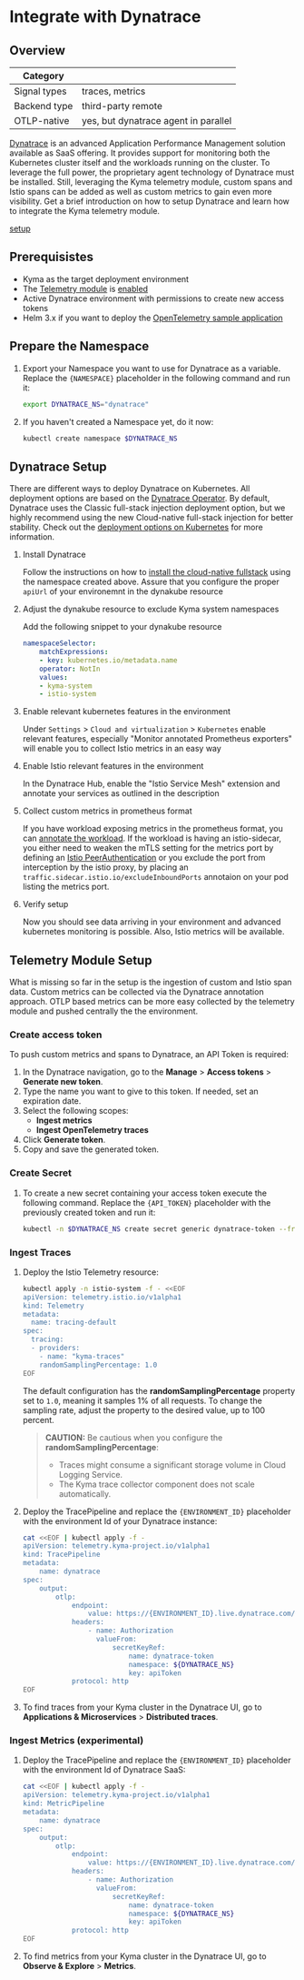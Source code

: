 # Integrate with Dynatrace

## Overview
| Category| |
| - | - |
| Signal types | traces, metrics |
| Backend type | third-party remote |
| OTLP-native | yes, but dynatrace agent in parallel |

[Dynatrace](https://www.dynatrace.com) is an advanced Application Performance Management solution available as SaaS offering. It provides support for monitoring both the Kubernetes cluster itself and the workloads running on the cluster. To leverage the full power, the proprietary agent technology of Dynatrace must be installed. Still, leveraging the Kyma telemetry module, custom spans and Istio spans can be added as well as custom metrics to gain even more visibility. Get a brief introduction on how to setup Dynatrace and learn how to integrate the Kyma telemetry module.

[setup](./assets/integration.drawio.svg)

## Prerequisistes

- Kyma as the target deployment environment
- The [Telemetry module](https://kyma-project.io/#/telemetry-manager/user/README) is [enabled](https://kyma-project.io/#/02-get-started/08-install-uninstall-upgrade-kyma-module?id=install-uninstall-and-upgrade-kyma-with-a-module)
- Active Dynatrace environment with permissions to create new access tokens
- Helm 3.x if you want to deploy the [OpenTelemetry sample application](../opentelemetry-demo/README.md)

## Prepare the Namespace

1. Export your Namespace you want to use for Dynatrace as a variable. Replace the `{NAMESPACE}` placeholder in the following command and run it:

    ```bash
    export DYNATRACE_NS="dynatrace"
    ```

1. If you haven't created a Namespace yet, do it now:

    ```bash
    kubectl create namespace $DYNATRACE_NS
    ```

## Dynatrace Setup

There are different ways to deploy Dynatrace on Kubernetes. All deployment options are based on the [Dynatrace Operator](https://github.com/Dynatrace/dynatrace-operator). By default, Dynatrace uses the Classic full-stack injection deployment option, but we highly recommend using the new Cloud-native full-stack injection for better stability. Check out the [deployment options on Kubernetes](https://www.dynatrace.com/support/help/setup-and-configuration/setup-on-container-platforms/kubernetes/get-started-with-kubernetes-monitoring/deployment-options-k8s) for more information.

1. Install Dynatrace

    Follow the instructions on how to [install the cloud-native fullstack](https://docs.dynatrace.com/docs/setup-and-configuration/setup-on-k8s/installation/cloud-native-fullstack) using the namespace created above. Assure that you configure the proper `apiUrl` of your environemnt in the dynakube resource 


1. Adjust the dynakube resource to exclude Kyma system namespaces

    Add the following snippet to your dynakube resource
    ```yaml
    namespaceSelector:
        matchExpressions:
        - key: kubernetes.io/metadata.name
        operator: NotIn
        values:
        - kyma-system
        - istio-system
    ```

1. Enable relevant kubernetes features in the environment

   Under `Settings` > `Cloud and virtualization` > `Kubernetes` enable relevant features, especially "Monitor annotated Prometheus exporters" will enable you to collect Istio metrics in an easy way

1. Enable Istio relevant features in the environment
   
    In the Dynatrace Hub, enable the "Istio Service Mesh" extension and annotate your services as outlined in the description

1. Collect custom metrics in prometheus format

    If you have workload exposing metrics in the prometheus format, you can [annotate the workload](https://docs.dynatrace.com/docs/platform-modules/infrastructure-monitoring/container-platform-monitoring/kubernetes-monitoring/monitor-prometheus-metrics). If the workload is having an istio-sidecar, you either need to weaken the mTLS setting for the metrics port by defining an [Istio PeerAuthentication](https://istio.io/latest/docs/reference/config/security/peer_authentication/#PeerAuthentication) or you exclude the port from interception by the istio proxy, by placing an `traffic.sidecar.istio.io/excludeInboundPorts` annotaion on your pod listing the metrics port.

1. Verify setup

    Now you should see data arriving in your environment and advanced kubernetes monitoring is possible. Also, Istio metrics will be available.

## Telemetry Module Setup

What is missing so far in the setup is the ingestion of custom and Istio span data. Custom metrics can be collected via the Dynatrace annotation approach. OTLP based metrics can be more easy collected by the telemetry module and pushed centrally the the environment.

### Create access token

To push custom metrics and spans to Dynatrace, an API Token is required:

1. In the Dynatrace navigation, go to the **Manage** > **Access tokens** > **Generate new token**.
1. Type the name you want to give to this token. If needed, set an expiration date.
1. Select the following scopes:
   - **Ingest metrics**
   - **Ingest OpenTelemetry traces**
1. Click **Generate token**.
1. Copy and save the generated token.

### Create Secret

1. To create a new secret containing your access token execute the following command. Replace the `{API_TOKEN}` placeholder with the previously created token and run it:

    ```bash
    kubectl -n $DYNATRACE_NS create secret generic dynatrace-token --from-literal="apiToken=Api-Token {API_TOKEN}"
    ```

### Ingest Traces

1. Deploy the Istio Telemetry resource:

    ```bash
    kubectl apply -n istio-system -f - <<EOF
    apiVersion: telemetry.istio.io/v1alpha1
    kind: Telemetry
    metadata:
      name: tracing-default
    spec:
      tracing:
      - providers:
        - name: "kyma-traces"
        randomSamplingPercentage: 1.0
    EOF
    ```

    The default configuration has the **randomSamplingPercentage** property set to `1.0`, meaning it samples 1% of all requests. To change the sampling rate, adjust the property to the desired value, up to 100 percent.

    > **CAUTION:** Be cautious when you configure the **randomSamplingPercentage**:
    > - Traces might consume a significant storage volume in Cloud Logging Service.
    > - The Kyma trace collector component does not scale automatically.

1. Deploy the TracePipeline and replace the `{ENVIRONMENT_ID}` placeholder with the environment Id of your Dynatrace instance:

    ```bash
    cat <<EOF | kubectl apply -f -
    apiVersion: telemetry.kyma-project.io/v1alpha1
    kind: TracePipeline
    metadata:
        name: dynatrace
    spec:
        output:
            otlp:
                endpoint:
                    value: https://{ENVIRONMENT_ID}.live.dynatrace.com/api/v2/otlp
                headers:
                    - name: Authorization
                      valueFrom:
                          secretKeyRef:
                              name: dynatrace-token
                              namespace: ${DYNATRACE_NS}
                              key: apiToken
                protocol: http
    EOF
    ```

1. To find traces from your Kyma cluster in the Dynatrace UI, go to **Applications & Microservices** > **Distributed traces**.

### Ingest Metrics (experimental)



1. Deploy the TracePipeline and replace the `{ENVIRONMENT_ID}` placeholder with the environment Id of Dynatrace SaaS:

    ```bash
    cat <<EOF | kubectl apply -f -
    apiVersion: telemetry.kyma-project.io/v1alpha1
    kind: MetricPipeline
    metadata:
        name: dynatrace
    spec:
        output:
            otlp:
                endpoint:
                    value: https://{ENVIRONMENT_ID}.live.dynatrace.com/api/v2/otlp
                headers:
                    - name: Authorization
                      valueFrom:
                          secretKeyRef:
                              name: dynatrace-token
                              namespace: ${DYNATRACE_NS}
                              key: apiToken
                protocol: http
    EOF
    ```
1. To find metrics from your Kyma cluster in the Dynatrace UI, go to **Observe & Explore** > **Metrics**.
